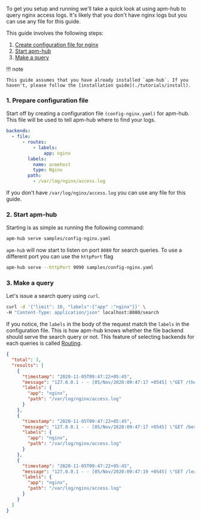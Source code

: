 To get you setup and running we'll take a quick look at using apm-hub to query nginx access logs. It's likely that you don't have nginx logs but you can use any file for this guide.

This guide involves the following steps:

1. [Create configuration file for nginx](#1-prepare-configuration-file)
2. [Start apm-hub](#2-start-apm-hub)
3. [Make a query](#3-make-a-query)

!!! note

    This guide assumes that you have already installed `apm-hub`. If you haven't, please follow the [installation guide](./tutorials/install).

### 1. Prepare configuration file

Start off by creating a configuration file `(config-nginx.yaml)` for apm-hub. This file will be used to tell apm-hub where to find your logs.

```yaml
backends:
  - file:
      - routes:
          - labels:
              app: nginx
        labels:
          name: acmehost
          type: Nginx
        path:
          - /var/log/nginx/access.log
```

If you don't have `/var/log/nginx/access.log` you can use any file for this guide.

### 2. Start apm-hub

Starting is as simple as running the following command:

```sh
apm-hub serve samples/config-nginx.yaml
```

`apm-hub` will now start to listen on port `8080` for search queries. To use a different port you can use the `httpPort` flag

```sh
apm-hub serve --httpPort 9090 samples/config-nginx.yaml
```

### 3. Make a query

Let's issue a search query using `curl`.

```sh
curl -d '{"limit": 10, "labels":{"app" :"nginx"}}' \
-H "Content-Type: application/json" localhost:8080/search
```

If you notice, the `labels` in the body of the request match the `labels` in the configuration file. This is how apm-hub knows whether the file backend should serve the search query or not. This feature of selecting backends for each queries is called [Routing](./concepts/routing).

```json
{
  "total": 3,
  "results": [
    {
      "timestamp": "2020-11-05T09:47:22+05:45",
      "message": "127.0.0.1 - - [05/Nov/2020:09:47:17 +0545] \"GET /the HTTP/1.1\" 304 0 \"-\" \"Mozilla/5.0 (X11; Linux x86_64) AppleWebKit/537.36 (KHTML, like Gecko) Chrome/86.0.4240.111 Safari/537.36\"",
      "labels": {
        "app": "nginx",
        "path": "/var/log/nginx/access.log"
      }
    },
    {
      "timestamp": "2020-11-05T09:47:22+05:45",
      "message": "127.0.0.1 - - [05/Nov/2020:09:47:17 +0545] \"GET /best HTTP/1.1\" 304 0 \"-\" \"Mozilla/5.0 (X11; Linux x86_64) AppleWebKit/537.36 (KHTML, like Gecko) Chrome/86.0.4240.111 Safari/537.36\"",
      "labels": {
        "app": "nginx",
        "path": "/var/log/nginx/access.log"
      }
    },
    {
      "timestamp": "2020-11-05T09:47:22+05:45",
      "message": "127.0.0.1 - - [05/Nov/2020:09:47:19 +0545] \"GET /league HTTP/1.1\" 200 612 \"-\" \"Mozilla/5.0 (X11; Linux x86_64) AppleWebKit/537.36 (KHTML, like Gecko) Chrome/86.0.4240.111 Safari/537.36\"",
      "labels": {
        "app": "nginx",
        "path": "/var/log/nginx/access.log"
      }
    }
  ]
}
```
